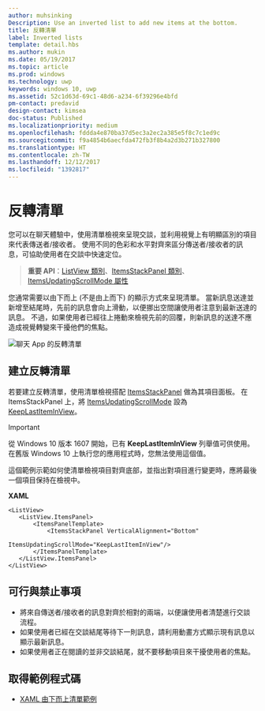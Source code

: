 ```yaml
---
author: muhsinking
Description: Use an inverted list to add new items at the bottom.
title: 反轉清單
label: Inverted lists
template: detail.hbs
ms.author: mukin
ms.date: 05/19/2017
ms.topic: article
ms.prod: windows
ms.technology: uwp
keywords: windows 10, uwp
ms.assetid: 52c1d63d-69c1-48d6-a234-6f39296e4bfd
pm-contact: predavid
design-contact: kimsea
doc-status: Published
ms.localizationpriority: medium
ms.openlocfilehash: fddda4e870ba37d5ec3a2ec2a385e5f8c7c1ed9c
ms.sourcegitcommit: f9a4854b6aecfda472fb3f8b4a2d3b271b327800
ms.translationtype: HT
ms.contentlocale: zh-TW
ms.lasthandoff: 12/12/2017
ms.locfileid: "1392817"
---
```

# <a name="inverted-lists"></a>反轉清單

 

您可以在聊天體驗中，使用清單檢視來呈現交談，並利用視覺上有明顯區別的項目來代表傳送者/接收者。  使用不同的色彩和水平對齊來區分傳送者/接收者的訊息，可協助使用者在交談中快速定位。

> **重要 API**：[ListView 類別](https://msdn.microsoft.com/library/windows/apps/windows.ui.xaml.controls.listview.aspx)、[ItemsStackPanel 類別](https://msdn.microsoft.com/library/windows/apps/windows.ui.xaml.controls.itemsstackpanel.aspx)、[ItemsUpdatingScrollMode 屬性](https://msdn.microsoft.com/library/windows/apps/windows.ui.xaml.controls.itemsstackpanel.itemsupdatingscrollmode.aspx)
 
您通常需要以由下而上 (不是由上而下) 的顯示方式來呈現清單。  當新訊息送達並新增至結尾時，先前的訊息會向上滑動，以便挪出空間讓使用者注意到最新送達的訊息。  不過，如果使用者已經往上捲動來檢視先前的回覆，則新訊息的送達不應造成視覺轉變來干擾他們的焦點。

![聊天 App 的反轉清單](images/listview-inverted.png)

## <a name="create-an-inverted-list"></a>建立反轉清單

若要建立反轉清單，使用清單檢視搭配 [ItemsStackPanel](https://msdn.microsoft.com/library/windows/apps/windows.ui.xaml.controls.itemsstackpanel.aspx) 做為其項目面板。 在 ItemsStackPanel 上，將 [ItemsUpdatingScrollMode](https://msdn.microsoft.com/library/windows/apps/windows.ui.xaml.controls.itemsstackpanel.itemsupdatingscrollmode.aspx) 設為 [KeepLastItemInView](https://msdn.microsoft.com/library/windows/apps/windows.ui.xaml.controls.itemsupdatingscrollmode.aspx)。

> [!IMPORTANT]
> 從 Windows 10 版本 1607 開始，已有 **KeepLastItemInView** 列舉值可供使用。 在舊版 Windows 10 上執行您的應用程式時，您無法使用這個值。

這個範例示範如何使清單檢視項目對齊底部，並指出對項目進行變更時，應將最後一個項目保持在檢視中。
 
 **XAML**
 ```xaml
<ListView>
    <ListView.ItemsPanel>
        <ItemsPanelTemplate>
            <ItemsStackPanel VerticalAlignment="Bottom"
                             ItemsUpdatingScrollMode="KeepLastItemInView"/>
        </ItemsPanelTemplate>
    </ListView.ItemsPanel>
</ListView>
```

## <a name="dos-and-donts"></a>可行與禁止事項

- 將來自傳送者/接收者的訊息對齊於相對的兩端，以便讓使用者清楚進行交談流程。
- 如果使用者已經在交談結尾等待下一則訊息，請利用動畫方式顯示現有訊息以顯示最新訊息。
- 如果使用者正在閱讀的並非交談結尾，就不要移動項目來干擾使用者的焦點。

## <a name="get-the-sample-code"></a>取得範例程式碼

- [XAML 由下而上清單範例](https://github.com/Microsoft/Windows-universal-samples/tree/master/Samples/XamlBottomUpList)